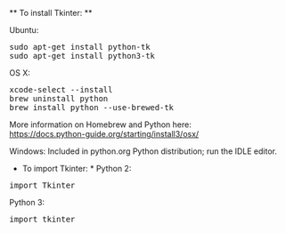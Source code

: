 ** To install Tkinter: **

Ubuntu:
<pre>
sudo apt-get install python-tk
sudo apt-get install python3-tk
</pre>

OS X:
<pre>
xcode-select --install
brew uninstall python
brew install python --use-brewed-tk
</pre>
More information on Homebrew and Python here:<br>
https://docs.python-guide.org/starting/install3/osx/

Windows:
Included in python.org Python distribution; run the IDLE editor.


* To import Tkinter: *
Python 2:
<pre>
import Tkinter
</pre>

Python 3:
<pre>
import tkinter
</pre>
